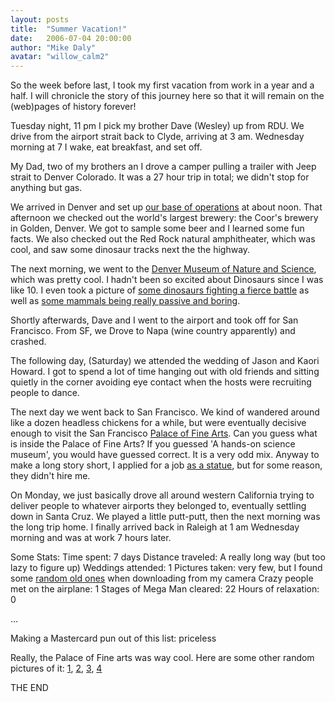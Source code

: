 ```yaml
---
layout: posts
title:  "Summer Vacation!"
date:   2006-07-04 20:00:00
author: "Mike Daly"
avatar: "willow_calm2"
---
```

So the week before last, I took my first vacation from work in a year and a half. I will chronicle the story of this journey here so that it will remain on the (web)pages of history forever!

 Tuesday night, 11 pm I pick my brother Dave (Wesley) up from RDU. We drive from the airport strait back to Clyde, arriving at 3 am. Wednesday morning at 7 I wake, eat breakfast, and set off.

 My Dad, two of my brothers an I drove a camper pulling a trailer with Jeep strait to Denver Colorado. It was a 27 hour trip in total; we didn't stop for anything but gas.

 We arrived in Denver and set up [our base of operations](images/gallery/willow/vacation2006/Camper.jpg) at about noon. That afternoon we checked out the world's largest brewery: the Coor's brewery in Golden, Denver. We got to sample some beer and I learned some fun facts. We also checked out the Red Rock natural amphitheater, which was cool, and saw some dinosaur tracks next the the highway.

 The next morning, we went to the [Denver Museum of Nature and Science](images/gallery/willow/vacation2006/museum.jpg), which was pretty cool. I hadn't been so excited about Dinosaurs since I was like 10. I even took a picture of [some dinosaurs fighting a fierce battle](images/gallery/willow/vacation2006/dinobones.jpg) as well as [some mammals being really passive and boring](images/gallery/willow/vacation2006/mammalbones.jpg).

 Shortly afterwards, Dave and I went to the airport and took off for San Francisco. From SF, we Drove to Napa (wine country apparently) and crashed.

 The following day, (Saturday) we attended the wedding of Jason and Kaori Howard. I got to spend a lot of time hanging out with old friends and sitting quietly in the corner avoiding eye contact when the hosts were recruiting people to dance.

 The next day we went back to San Francisco. We kind of wandered around like a dozen headless chickens for a while, but were eventually decisive enough to visit the San Francisco [Palace of Fine Arts](images/gallery/willow/vacation2006/palace5.jpg). Can you guess what is inside the Palace of Fine Arts? If you guessed 'A hands-on science museum', you would have guessed correct. It is a very odd mix. Anyway to make a long story short, I applied for a job [as a statue](images/gallery/willow/vacation2006/palace6.jpg), but for some reason, they didn't hire me.

 On Monday, we just basically drove all around western California trying to deliver people to whatever airports they belonged to, eventually settling down in Santa Cruz. We played a little putt-putt, then the next morning was the long trip home. I finally arrived back in Raleigh at 1 am Wednesday morning and was at work 7 hours later.

 Some Stats:
 Time spent: 7 days
 Distance traveled: A really long way (but too lazy to figure up)
 Weddings attended: 1
 Pictures taken: very few, but I found some [random old ones](images/gallery/willow/vacation2006/melonghair.jpg) when downloading from my camera
 Crazy people met on the airplane: 1
 Stages of Mega Man cleared: 22
 Hours of relaxation: 0

 ...

 Making a Mastercard pun out of this list: priceless

 Really, the Palace of Fine arts was way cool. Here are some other random pictures of it: [1](images/gallery/willow/vacation2006/palace1.jpg), [2](images/gallery/willow/vacation2006/palace2.jpg), [3](images/gallery/willow/vacation2006/palace3.jpg), [4](images/gallery/willow/vacation2006/palace4.jpg)

 THE END